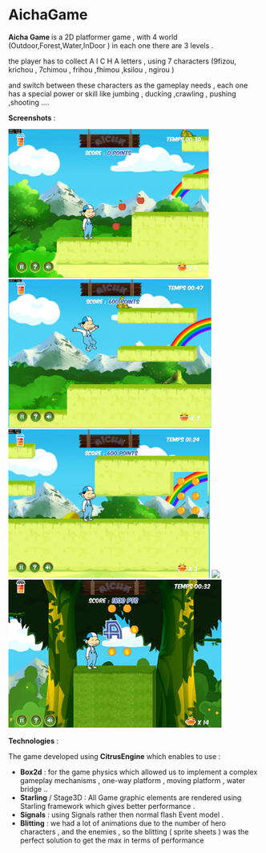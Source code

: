 # AichaGame

<b>Aicha Game </b> is a 2D platformer game , with 4 world (Outdoor,Forest,Water,InDoor ) in each one there are 3 levels .

the player has to collect A I C H A letters , using 7 characters (9fizou, krichou , 7chimou , frihou ,fhimou ,ksilou , ngirou )

and switch between these characters as the gameplay needs , each one has a special power or skill like jumbing , ducking ,crawling , pushing ,shooting  ....

<b>Screenshots</b> :
<br>

<img src="img/im1.png" with='400' height='296'/>
<img src="img/im2.png" with='400' height='296'/>
<img src="img/im3.png" with='400' height='296'/>
<img src="img/im4.jpeg" with='400' height='296'/>
<img src="img/im5.png" with='400' height='296'/>

<b>Technologies</b> :

The game developed using <b>CitrusEngine</b> which enables to use :

- <b>Box2d</b> : for the game physics which allowed us to implement a complex gameplay mechanisms  , one-way platform , moving platform , water bridge ..
- <b>Starling</b> / Stage3D : All Game graphic elements are rendered using Starling framework which gives better performance .
- <b>Signals</b> : using Signals rather then normal flash Event model .
- <b>Blitting</b> : we had a lot of animations due to the number of hero characters , and the enemies , so the blitting ( sprite sheets ) was the perfect solution to get the max in terms of performance
